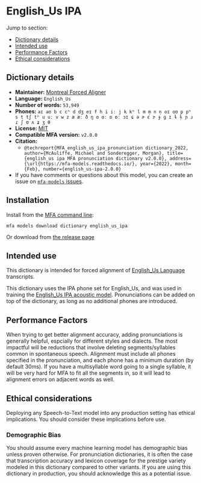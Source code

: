 
# English_Us IPA

Jump to section:

- [Dictionary details](#dictionary-details)
- [Intended use](#intended-use)
- [Performance Factors](#performance-factors)
- [Ethical considerations](#ethical-considerations)

## Dictionary details

- **Maintainer:** [Montreal Forced Aligner](https://montreal-forced-aligner.readthedocs.io/)
- **Language:** `English_Us`
- **Number of words:** `53,949`
- **Phones:** `aɪ aʊ b c cʰ d dʒ eɪ f h i iː j k kʰ l m m̩ n n̩ oɪ oʊ p pʰ s t tʃ tʰ u uː v w z æ æː ð ŋ ɑ ɑː ɒ ɒː ɔɪ ɕ ə ɚ ɛ ɝ ɟ ɡ ɪ ɫ ɫ̩ ɲ ɹ ɾ ʃ ʊ ʌ ʑ ʒ θ`
- **License:** [MIT](https://github.com/MontrealCorpusTools/mfa-models/tree/main/dictionary/english_us/ipa/v2.0.0/LICENSE)
- **Compatible MFA version:** `v2.0.0`
- **Citation:**
  - `@techreport{MFA_english_us_ipa_pronunciation dictionary_2022, author={McAuliffe, Michael and Sonderegger, Morgan}, title={english_us ipa MFA pronunciation dictionary v2.0.0}, address={\url{https://mfa-models.readthedocs.io/}, year={2022}, month={Feb}, number={english_us-ipa-2.0.0}`
- If you have comments or questions about this model, you can create an issue on [`mfa-models` issues](https://github.com/MontrealCorpusTools/mfa-models/issues).

## Installation

Install from the [MFA command line](https://montreal-forced-aligner.readthedocs.io/en/latest/user_guide/models/index.html):

```
mfa models download dictionary english_us_ipa
```

Or download from [the release page](https://github.com/MontrealCorpusTools/mfa-models/releases/tag/dictionary-english_us_ipa-v2.0.0)

## Intended use

This dictionary is intended for forced alignment of [English_Us Language](https://en.wikipedia.org/wiki/English_Us_language) transcripts.

This dictionary uses the IPA phone set for English_Us, and was used in training the
[English_Us IPA acoustic model](https://github.com/MontrealCorpusTools/mfa-models/blob/main/acoustic/English_Us/IPA/v2.0.0/).
Pronunciations can be added on top of the dictionary, as long as no additional phones are introduced.

## Performance Factors

When trying to get better alignment accuracy, adding pronunciations is generally helpful, espcially for different styles and dialects.  The most impactful will be reductions that
involve deleting segments/syllables common in spontaneous speech.  Alignment must include all phones specified in the pronunciation, and each phone has
a minimum duration (by default 30ms). If you have a multisyllable word going to a single syllable, it will be very hard for MFA to fit all the segments in,
so it will lead to alignment errors on adjacent words as well.

## Ethical considerations

Deploying any Speech-to-Text model into any production setting has ethical implications. You should consider these implications before use.

### Demographic Bias

You should assume every machine learning model has demographic bias unless proven otherwise.
For pronunciation dictionaries, it is often the case that transcription accuracy and lexicon coverage for the prestige variety modeled in this dictionary compared to other variants.
If you are using this dictionary in production, you should acknowledge this as a potential issue.

